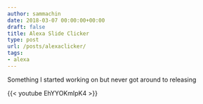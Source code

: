 ```yaml
---
author: sammachin
date: 2018-03-07 00:00:00+00:00
draft: false
title: Alexa Slide Clicker
type: post
url: /posts/alexaclicker/
tags:
- alexa
---
```


Something I started working on but never got around to releasing

{{< youtube EhYYOKmIpK4 >}}

